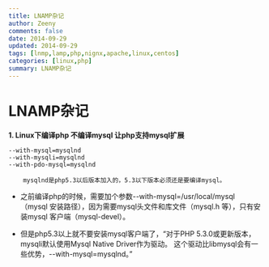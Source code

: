 ```yaml
---
title: LNAMP杂记
author: Zeeny
comments: false
date: 2014-09-29
updated: 2014-09-29
tags: [lnmp,lamp,php,nignx,apache,linux,centos]
categories: [linux,php]
summary: LNAMP杂记
---
```




# LNAMP杂记


__1. Linux下编译php 不编译mysql 让php支持mysql扩展__
 
```
--with-mysql=mysqlnd
--with-mysqli=mysqlnd
--with-pdo-mysql=mysqlnd

	mysqlnd是php5.3以后版本加入的，5.3以下版本必须还是要编译mysql。
```
 
* 之前编译php的时候，需要加个参数--with-mysql=/usr/local/mysql （mysql 安装路径），因为需要mysql头文件和库文件（mysql.h 等），只有安装mysql 客户端（mysql-devel）。

* 但是php5.3以上就不要安装mysql客户端了，“对于PHP 5.3.0或更新版本，mysqli默认使用Mysql Native Driver作为驱动。 这个驱动比libmysql会有一些优势，--with-mysql=mysqlnd。”


